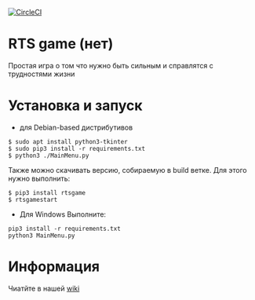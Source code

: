 [![CircleCI](https://circleci.com/gh/ashat1701/rts-game/tree/master.svg?style=svg)](https://circleci.com/gh/ashat1701/rts-game/tree/master)
# RTS game (нет)
Простая игра о том что нужно быть сильным и справлятся с трудностями жизни
# Установка и запуск
* для Debian-based дистрибутивов
```shell
$ sudo apt install python3-tkinter
$ sudo pip3 install -r requirements.txt
$ python3 ./MainMenu.py
```
Также можно скачивать версию, собираемую в build ветке. Для этого нужно выполнить:
```shell
$ pip3 install rtsgame
$ rtsgamestart
```
* Для Windows
Выполните:
```
pip3 install -r requirements.txt
python3 MainMenu.py
```
# Информация
Чиатйте в нашей [wiki](https://github.com/ashat1701/rts-game/wiki)
